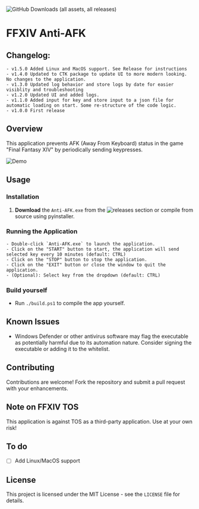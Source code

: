 ![GitHub Downloads (all assets, all releases)](https://img.shields.io/github/downloads/sevu11/ffxiv-anti-afk/total)

# FFXIV Anti-AFK

## Changelog:
```
- v1.5.0 Added Linux and MacOS support. See Release for instructions
- v1.4.0 Updated to CTK package to update UI to more modern looking. No changes to the application.
- v1.3.0 Updated log behavior and store logs by date for easier visiblity and troubleshooting
- v1.2.0 Updated UI and added logs.
- v1.1.0 Added input for key and store input to a json file for automatic loading on start. Some re-structure of the code logic.
- v1.0.0 First release
```

## Overview
This application prevents AFK (Away From Keyboard) status in the game "Final Fantasy XIV" by periodically sending keypresses.

![Demo](https://i.imgur.com/4gUmF9C.png)

## Usage

### Installation
1. **Download** the `Anti-AFK.exe` from the ![releases](https://github.com/sevu11/ffxiv-anti-afk/releases/latest) section or compile from source using pyinstaller.

### Running the Application
```
- Double-click `Anti-AFK.exe` to launch the application.
- Click on the "START" button to start, the application will send selected key every 10 minutes (default: CTRL)
- Click on the "STOP" button to stop the application.
- Click on the "EXIT" button or close the window to quit the application.
- (Optional): Select key from the dropdown (default: CTRL)
```

### Build yourself
- Run `./build.ps1` to compile the app yourself.

## Known Issues
- Windows Defender or other antivirus software may flag the executable as potentially harmful due to its automation nature. Consider signing the executable or adding it to the whitelist.

## Contributing
Contributions are welcome! Fork the repository and submit a pull request with your enhancements.

## Note on FFXIV TOS
This application is against TOS as a third-party application. Use at your own risk!

## To do

- [ ] Add Linux/MacOS support

## License
This project is licensed under the MIT License - see the `LICENSE` file for details.
